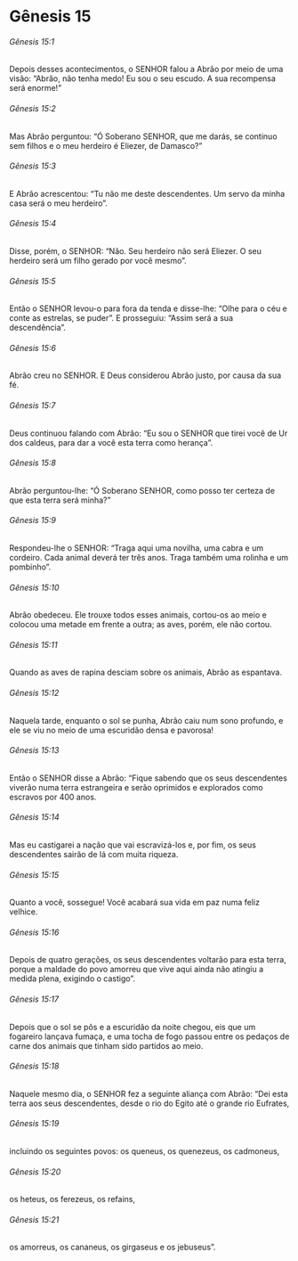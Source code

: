 # Gênesis 15

###### Gênesis 15:1

Depois desses acontecimentos, o SENHOR falou a Abrão por meio de uma visão: “Abrão, não tenha medo! Eu sou o seu escudo. A sua recompensa será enorme!”

###### Gênesis 15:2

Mas Abrão perguntou: “Ó Soberano SENHOR, que me darás, se continuo sem filhos e o meu herdeiro é Eliezer, de Damasco?”

###### Gênesis 15:3

E Abrão acrescentou: “Tu não me deste descendentes. Um servo da minha casa será o meu herdeiro”.

###### Gênesis 15:4

Disse, porém, o SENHOR: “Não. Seu herdeiro não será Eliezer. O seu herdeiro será um filho gerado por você mesmo”.

###### Gênesis 15:5

Então o SENHOR levou-o para fora da tenda e disse-lhe: “Olhe para o céu e conte as estrelas, se puder”. E prosseguiu: “Assim será a sua descendência”.

###### Gênesis 15:6

Abrão creu no SENHOR. E Deus considerou Abrão justo, por causa da sua fé.

###### Gênesis 15:7

Deus continuou falando com Abrão: “Eu sou o SENHOR que tirei você de Ur dos caldeus, para dar a você esta terra como herança”.

###### Gênesis 15:8

Abrão perguntou-lhe: “Ó Soberano SENHOR, como posso ter certeza de que esta terra será minha?”

###### Gênesis 15:9

Respondeu-lhe o SENHOR: “Traga aqui uma novilha, uma cabra e um cordeiro. Cada animal deverá ter três anos. Traga também uma rolinha e um pombinho”.

###### Gênesis 15:10

Abrão obedeceu. Ele trouxe todos esses animais, cortou-os ao meio e colocou uma metade em frente a outra; as aves, porém, ele não cortou.

###### Gênesis 15:11

Quando as aves de rapina desciam sobre os animais, Abrão as espantava.

###### Gênesis 15:12

Naquela tarde, enquanto o sol se punha, Abrão caiu num sono profundo, e ele se viu no meio de uma escuridão densa e pavorosa!

###### Gênesis 15:13

Então o SENHOR disse a Abrão: “Fique sabendo que os seus descendentes viverão numa terra estrangeira e serão oprimidos e explorados como escravos por 400 anos.

###### Gênesis 15:14

Mas eu castigarei a nação que vai escravizá-los e, por fim, os seus descendentes sairão de lá com muita riqueza.

###### Gênesis 15:15

Quanto a você, sossegue! Você acabará sua vida em paz numa feliz velhice.

###### Gênesis 15:16

Depois de quatro gerações, os seus descendentes voltarão para esta terra, porque a maldade do povo amorreu que vive aqui ainda não atingiu a medida plena, exigindo o castigo”.

###### Gênesis 15:17

Depois que o sol se pôs e a escuridão da noite chegou, eis que um fogareiro lançava fumaça, e uma tocha de fogo passou entre os pedaços de carne dos animais que tinham sido partidos ao meio.

###### Gênesis 15:18

Naquele mesmo dia, o SENHOR fez a seguinte aliança com Abrão: “Dei esta terra aos seus descendentes, desde o rio do Egito até o grande rio Eufrates,

###### Gênesis 15:19

incluindo os seguintes povos: os queneus, os quenezeus, os cadmoneus,

###### Gênesis 15:20

os heteus, os ferezeus, os refains,

###### Gênesis 15:21

os amorreus, os cananeus, os girgaseus e os jebuseus”.

